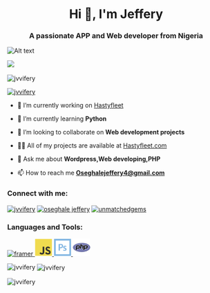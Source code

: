 <h1 align="center">Hi 👋, I'm Jeffery</h1>
<h3 align="center">A passionate APP and Web developer from Nigeria</h3>




![Alt text](https://programiz.pro/resources/content/images/2022/08/how-to-become-a-programmer.png)





<img src=”(https://app.recraft.ai/project/eaf4f1db-4f76-4094-b100-216c095b15c9)”>

<p align="left"> <img src="https://komarev.com/ghpvc/?username=jvvifery&label=Profile%20views&color=0e75b6&style=flat" alt="jvvifery" /> </p>

<p align="left"> <a href="https://twitter.com/jvvifery" target="blank"><img src="https://img.shields.io/twitter/follow/jvvifery?logo=twitter&style=for-the-badge" alt="jvvifery" /></a> </p>

- 🔭 I’m currently working on [Hastyfleet](Hastyfleet.com)

- 🌱 I’m currently learning **Python**

- 👯 I’m looking to collaborate on **Web development projects**

- 👨‍💻 All of my projects are available at [Hastyfleet.com](Hastyfleet.com)

- 💬 Ask me about **Wordpress,Web developing,PHP**

- 📫 How to reach me **Oseghalejeffery4@gmail.com**

<h3 align="left">Connect with me:</h3>
<p align="left">
<a href="https://twitter.com/jvvifery" target="blank"><img align="center" src="https://raw.githubusercontent.com/rahuldkjain/github-profile-readme-generator/master/src/images/icons/Social/twitter.svg" alt="jvvifery" height="30" width="40" /></a>
<a href="https://linkedin.com/in/oseghale jeffery" target="blank"><img align="center" src="https://raw.githubusercontent.com/rahuldkjain/github-profile-readme-generator/master/src/images/icons/Social/linked-in-alt.svg" alt="oseghale jeffery" height="30" width="40" /></a>
<a href="https://instagram.com/unmatchedgems" target="blank"><img align="center" src="https://raw.githubusercontent.com/rahuldkjain/github-profile-readme-generator/master/src/images/icons/Social/instagram.svg" alt="unmatchedgems" height="30" width="40" /></a>
</p>

<h3 align="left">Languages and Tools:</h3>
<p align="left"> <a href="https://www.framer.com/" target="_blank" rel="noreferrer"> <img src="https://www.vectorlogo.zone/logos/framer/framer-icon.svg" alt="framer" width="40" height="40"/> </a> <a href="https://developer.mozilla.org/en-US/docs/Web/JavaScript" target="_blank" rel="noreferrer"> <img src="https://raw.githubusercontent.com/devicons/devicon/master/icons/javascript/javascript-original.svg" alt="javascript" width="40" height="40"/> </a> <a href="https://www.photoshop.com/en" target="_blank" rel="noreferrer"> <img src="https://raw.githubusercontent.com/devicons/devicon/master/icons/photoshop/photoshop-line.svg" alt="photoshop" width="40" height="40"/> </a> <a href="https://www.php.net" target="_blank" rel="noreferrer"> <img src="https://raw.githubusercontent.com/devicons/devicon/master/icons/php/php-original.svg" alt="php" width="40" height="40"/> </a> </p>

<p><img align="left" src="https://github-readme-stats.vercel.app/api/top-langs?username=jvvifery&show_icons=true&locale=en&layout=compact" alt="jvvifery" /></p>

<p>&nbsp;<img align="center" src="https://github-readme-stats.vercel.app/api?username=jvvifery&show_icons=true&locale=en" alt="jvvifery" /></p>

<p><img align="center" src="https://github-readme-streak-stats.herokuapp.com/?user=jvvifery&" alt="jvvifery" /></p>
